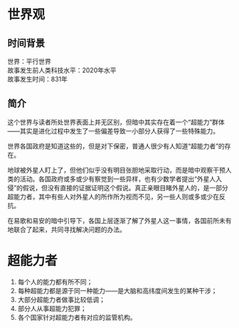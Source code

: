 # 世界观

## 时间背景

世界：平行世界  
故事发生前人类科技水平：2020年水平  
故事发生时间：831年  

## 简介

这个世界与读者所处世界表面上并无区别，但暗中其实存在着一个“超能力”群体——其实是进化过程中发生了一些偏差导致一小部分人获得了一些特殊能力。

世界各国政府是知道这些的，但是对下保密，普通人很少有人知道“超能力者”的存在。

地球被外星人盯上了，但他们似乎没有明目张胆地采取行动，而是暗中观察干预人类的活动。各国政府或多或少有察觉到一些异样，也有少数学者提出“外星人入侵”的假说，但没有直接的证据证明这个假说。真正亲眼目睹外星人的，是一部分超能力者，其中有些人对外星人的所作所为视而不见，另一些人则或多或少在反抗。

在易歌和易安的暗中引导下，各国上层逐渐了解了外星人这一事情，各国前所未有地联合了起来，共同寻找解决问题的办法。

# 超能力者

1. 每个人的能力都有所不同；
2. 每种超能力都是源于同一种能力——是大脑和高纬度间发生的某种干涉；
3. 大部分超能力者做事比较低调；
4. 部分人从事超能力犯罪；
5. 各个国家针对超能力者有对应的监管机构。

